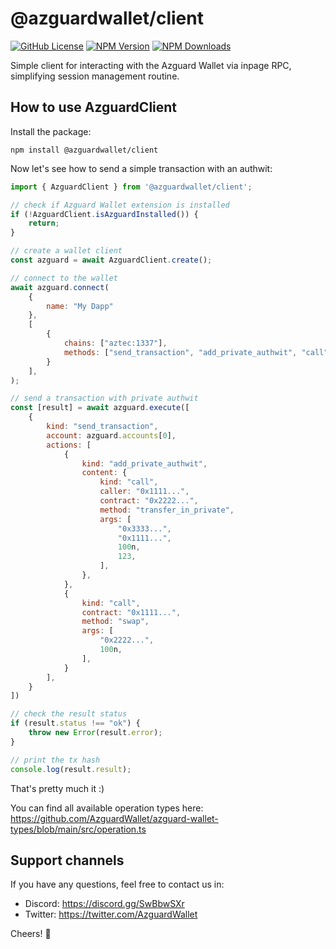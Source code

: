 # @azguardwallet/client

[![GitHub License](https://img.shields.io/github/license/AzguardWallet/azguard-wallet-client)](https://github.com/AzguardWallet/azguard-wallet-client/blob/main/LICENSE)
[![NPM Version](https://img.shields.io/npm/v/@azguardwallet/client)](https://www.npmjs.com/package/@azguardwallet/client)
[![NPM Downloads](https://img.shields.io/npm/dt/@azguardwallet/client)](https://www.npmjs.com/package/@azguardwallet/client)

Simple client for interacting with the Azguard Wallet via inpage RPC, simplifying session management routine.

## How to use AzguardClient

Install the package:

```shell
npm install @azguardwallet/client
```

Now let's see how to send a simple transaction with an authwit:

```js
import { AzguardClient } from '@azguardwallet/client';

// check if Azguard Wallet extension is installed
if (!AzguardClient.isAzguardInstalled()) {
    return;
}

// create a wallet client
const azguard = await AzguardClient.create();

// connect to the wallet
await azguard.connect(
    {
        name: "My Dapp"
    },
    [
        {
            chains: ["aztec:1337"],
            methods: ["send_transaction", "add_private_authwit", "call"],
        }
    ],
);

// send a transaction with private authwit
const [result] = await azguard.execute([
    {
        kind: "send_transaction",
        account: azguard.accounts[0],
        actions: [
            {
                kind: "add_private_authwit",
                content: {
                    kind: "call",
                    caller: "0x1111...",
                    contract: "0x2222...",
                    method: "transfer_in_private",
                    args: [
                        "0x3333...",
                        "0x1111...",
                        100n,
                        123,
                    ],
                },
            },
            {
                kind: "call",
                contract: "0x1111...",
                method: "swap",
                args: [
                    "0x2222...",
                    100n,
                ],
            }
        ],
    }
])

// check the result status
if (result.status !== "ok") {
    throw new Error(result.error);
}

// print the tx hash
console.log(result.result);
```

That's pretty much it :)

You can find all available operation types here: https://github.com/AzguardWallet/azguard-wallet-types/blob/main/src/operation.ts

## Support channels

If you have any questions, feel free to contact us in:
- Discord: https://discord.gg/SwBbwSXr
- Twitter: https://twitter.com/AzguardWallet

Cheers! 🍺